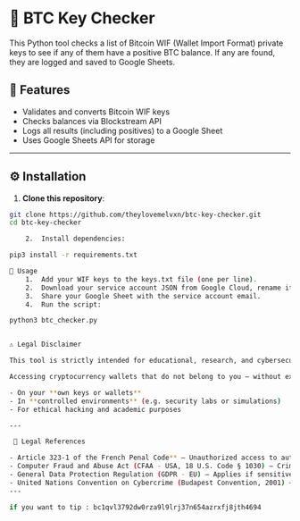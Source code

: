 # 🔐 BTC Key Checker

This Python tool checks a list of Bitcoin WIF (Wallet Import Format) private keys to see if any of them have a positive BTC balance. If any are found, they are logged and saved to Google Sheets.

## 🧰 Features

- Validates and converts Bitcoin WIF keys
- Checks balances via Blockstream API
- Logs all results (including positives) to a Google Sheet
- Uses Google Sheets API for storage

---

## ⚙️ Installation

1. **Clone this repository**:
```bash
git clone https://github.com/theylovemelvxn/btc-key-checker.git
cd btc-key-checker

	2.	Install dependencies:

pip3 install -r requirements.txt

🧪 Usage
	1.	Add your WIF keys to the keys.txt file (one per line).
	2.	Download your service account JSON from Google Cloud, rename it to credentials.json, and place it in the project root.
	3.	Share your Google Sheet with the service account email.
	4.	Run the script:

python3 btc_checker.py


⚠️ Legal Disclaimer

This tool is strictly intended for educational, research, and cybersecurity audit purposes only.

Accessing cryptocurrency wallets that do not belong to you — without explicit permission — is strictly illegal in most jurisdictions. This tool must only be used:

- On your **own keys or wallets**
- In **controlled environments** (e.g. security labs or simulations)
- For ethical hacking and academic purposes

---

 📜 Legal References

- Article 323-1 of the French Penal Code** – Unauthorized access to automated data processing systems is punishable by law.
- Computer Fraud and Abuse Act (CFAA - USA, 18 U.S. Code § 1030) – Criminalizes unauthorized access to computer systems.
- General Data Protection Regulation (GDPR - EU) – Applies if sensitive data is collected or processed.
- United Nations Convention on Cybercrime (Budapest Convention, 2001) – International treaty addressing cybercrime and unauthorized access.
---

if you want to tip : bc1qvl3792dw0rza9l9lrj37n654azrxfj8jth4694

